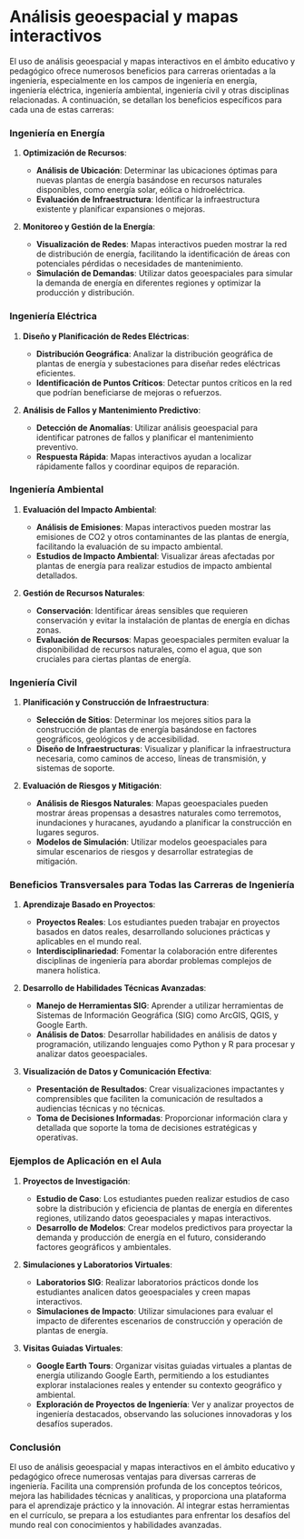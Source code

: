 # Análisis geoespacial y mapas interactivos

El uso de análisis geoespacial y mapas interactivos en el ámbito educativo y pedagógico ofrece numerosos beneficios para carreras orientadas a la ingeniería, especialmente en los campos de ingeniería en energía, ingeniería eléctrica, ingeniería ambiental, ingeniería civil y otras disciplinas relacionadas. A continuación, se detallan los beneficios específicos para cada una de estas carreras:

### Ingeniería en Energía

1. **Optimización de Recursos**:
   - **Análisis de Ubicación**: Determinar las ubicaciones óptimas para nuevas plantas de energía basándose en recursos naturales disponibles, como energía solar, eólica o hidroeléctrica.
   - **Evaluación de Infraestructura**: Identificar la infraestructura existente y planificar expansiones o mejoras.

2. **Monitoreo y Gestión de la Energía**:
   - **Visualización de Redes**: Mapas interactivos pueden mostrar la red de distribución de energía, facilitando la identificación de áreas con potenciales pérdidas o necesidades de mantenimiento.
   - **Simulación de Demandas**: Utilizar datos geoespaciales para simular la demanda de energía en diferentes regiones y optimizar la producción y distribución.

### Ingeniería Eléctrica

1. **Diseño y Planificación de Redes Eléctricas**:
   - **Distribución Geográfica**: Analizar la distribución geográfica de plantas de energía y subestaciones para diseñar redes eléctricas eficientes.
   - **Identificación de Puntos Críticos**: Detectar puntos críticos en la red que podrían beneficiarse de mejoras o refuerzos.

2. **Análisis de Fallos y Mantenimiento Predictivo**:
   - **Detección de Anomalías**: Utilizar análisis geoespacial para identificar patrones de fallos y planificar el mantenimiento preventivo.
   - **Respuesta Rápida**: Mapas interactivos ayudan a localizar rápidamente fallos y coordinar equipos de reparación.

### Ingeniería Ambiental

1. **Evaluación del Impacto Ambiental**:
   - **Análisis de Emisiones**: Mapas interactivos pueden mostrar las emisiones de CO2 y otros contaminantes de las plantas de energía, facilitando la evaluación de su impacto ambiental.
   - **Estudios de Impacto Ambiental**: Visualizar áreas afectadas por plantas de energía para realizar estudios de impacto ambiental detallados.

2. **Gestión de Recursos Naturales**:
   - **Conservación**: Identificar áreas sensibles que requieren conservación y evitar la instalación de plantas de energía en dichas zonas.
   - **Evaluación de Recursos**: Mapas geoespaciales permiten evaluar la disponibilidad de recursos naturales, como el agua, que son cruciales para ciertas plantas de energía.

### Ingeniería Civil

1. **Planificación y Construcción de Infraestructura**:
   - **Selección de Sitios**: Determinar los mejores sitios para la construcción de plantas de energía basándose en factores geográficos, geológicos y de accesibilidad.
   - **Diseño de Infraestructuras**: Visualizar y planificar la infraestructura necesaria, como caminos de acceso, líneas de transmisión, y sistemas de soporte.

2. **Evaluación de Riesgos y Mitigación**:
   - **Análisis de Riesgos Naturales**: Mapas geoespaciales pueden mostrar áreas propensas a desastres naturales como terremotos, inundaciones y huracanes, ayudando a planificar la construcción en lugares seguros.
   - **Modelos de Simulación**: Utilizar modelos geoespaciales para simular escenarios de riesgos y desarrollar estrategias de mitigación.

### Beneficios Transversales para Todas las Carreras de Ingeniería

1. **Aprendizaje Basado en Proyectos**:
   - **Proyectos Reales**: Los estudiantes pueden trabajar en proyectos basados en datos reales, desarrollando soluciones prácticas y aplicables en el mundo real.
   - **Interdisciplinariedad**: Fomentar la colaboración entre diferentes disciplinas de ingeniería para abordar problemas complejos de manera holística.

2. **Desarrollo de Habilidades Técnicas Avanzadas**:
   - **Manejo de Herramientas SIG**: Aprender a utilizar herramientas de Sistemas de Información Geográfica (SIG) como ArcGIS, QGIS, y Google Earth.
   - **Análisis de Datos**: Desarrollar habilidades en análisis de datos y programación, utilizando lenguajes como Python y R para procesar y analizar datos geoespaciales.

3. **Visualización de Datos y Comunicación Efectiva**:
   - **Presentación de Resultados**: Crear visualizaciones impactantes y comprensibles que faciliten la comunicación de resultados a audiencias técnicas y no técnicas.
   - **Toma de Decisiones Informadas**: Proporcionar información clara y detallada que soporte la toma de decisiones estratégicas y operativas.

### Ejemplos de Aplicación en el Aula

1. **Proyectos de Investigación**:
   - **Estudio de Caso**: Los estudiantes pueden realizar estudios de caso sobre la distribución y eficiencia de plantas de energía en diferentes regiones, utilizando datos geoespaciales y mapas interactivos.
   - **Desarrollo de Modelos**: Crear modelos predictivos para proyectar la demanda y producción de energía en el futuro, considerando factores geográficos y ambientales.

2. **Simulaciones y Laboratorios Virtuales**:
   - **Laboratorios SIG**: Realizar laboratorios prácticos donde los estudiantes analicen datos geoespaciales y creen mapas interactivos.
   - **Simulaciones de Impacto**: Utilizar simulaciones para evaluar el impacto de diferentes escenarios de construcción y operación de plantas de energía.

3. **Visitas Guiadas Virtuales**:
   - **Google Earth Tours**: Organizar visitas guiadas virtuales a plantas de energía utilizando Google Earth, permitiendo a los estudiantes explorar instalaciones reales y entender su contexto geográfico y ambiental.
   - **Exploración de Proyectos de Ingeniería**: Ver y analizar proyectos de ingeniería destacados, observando las soluciones innovadoras y los desafíos superados.

### Conclusión

El uso de análisis geoespacial y mapas interactivos en el ámbito educativo y pedagógico ofrece numerosas ventajas para diversas carreras de ingeniería. Facilita una comprensión profunda de los conceptos teóricos, mejora las habilidades técnicas y analíticas, y proporciona una plataforma para el aprendizaje práctico y la innovación. Al integrar estas herramientas en el currículo, se prepara a los estudiantes para enfrentar los desafíos del mundo real con conocimientos y habilidades avanzadas.
